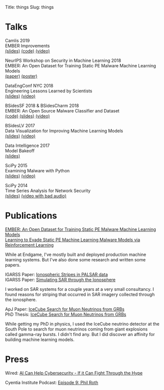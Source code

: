 Title: things
Slug: things

# Talks

Camlis 2019<br>
EMBER Improvements<br>
[(slides)](https://docs.google.com/presentation/d/1A13tsUkgWeujTy9SD-vDFfQp9fnIqbSE_tCihNPlArQ/) [(code)](https://github.com/mrphilroth/camlis-ember-improvements) [(video)](https://www.youtube.com/watch?v=MsZmnUO5lkY)

NeurIPS Workshop on Security in Machine Learning 2018<br>
EMBER: An Open Dataset for Training Static PE Malware Machine Learning Models<br>
[(paper)](https://arxiv.org/abs/1804.04637) [(poster)](../pdfs/neurips_poster.pdf)<br>

DataEngConf NYC 2018<br>
Engineering Lessons Learned by Scientists<br>
[(slides)](https://docs.google.com/presentation/d/165MZc6TA-8_LJT_I3PPgB_iqnWFAEVzka21VnmlucfI/) [(video)](https://www.youtube.com/watch?v=Oa1t1GFVwxM)<br>

BSidesSF 2018 & BSidesCharm 2018<br>
EMBER: An Open Source Malware Classifier and Dataset<br>
[(code)](https://github.com/endgameinc/ember) [(slides)](https://www.slideshare.net/mrphilroth/ember-95414223) [(video)](http://www.irongeek.com/i.php?page=videos/bsidescharm2018/track-2-02-an-open-source-malware-classifier-and-dataset-phil-roth)<br>

BSidesLV 2017<br>
Data Visualization for Improving Machine Learning Models<br>
[(slides)](https://www.slideshare.net/mrphilroth/data-visualization-for-machine-learning) [(video)](https://www.youtube.com/watch?v=q7mhThwHhX8)<br>

Data Intelligence 2017<br>
Model Bakeoff<br>
[(slides)](https://www.slideshare.net/mrphilroth/machine-learning-model-bakeoff)<br>

SciPy 2015<br>
Examining Malware with Python<br>
[(slides)](http://www.slideshare.net/mrphilroth/examining-malware-with-python) [(video)](https://www.youtube.com/watch?v=2gyAemhbxnE)<br>

SciPy 2014<br>
Time Series Analysis for Network Security<br>
[(slides)](http://www.slideshare.net/mrphilroth/scipy2014) [(video with bad audio)](https://www.youtube.com/watch?v=ZSM-tmbBZ5E)<br>


# Publications

[EMBER: An Open Dataset for Training Static PE Malware
Machine Learning Models](https://arxiv.org/abs/1804.04637)<br>
[Learning to Evade Static PE Machine Learning Malware Models
via Reinforcement Learning](https://arxiv.org/abs/1801.08917)<br>

While at Endgame, I've mostly built and deployed production machine learning systems. But I've also done some research and written some papers.

IGARSS Paper: [Ionospheric Stripes in PALSAR data](http://ieeexplore.ieee.org/xpl/login.jsp?tp=&arnumber=6351218&url=http%3A%2F%2Fieeexplore.ieee.org%2Fxpls%2Fabs_all.jsp%3Farnumber%3D6351218)<br>
IGARSS Paper: [Simulating SAR through the Ionosphere](http://ieeexplore.ieee.org/xpl/login.jsp?tp=&arnumber=5653180&url=http%3A%2F%2Fieeexplore.ieee.org%2Fxpls%2Fabs_all.jsp%3Farnumber%3D5653180)<br>

I worked on SAR systems for a couple years at a very small consultancy. I found reasons for striping that occurred in SAR imagery collected through the ionosphere. 

ApJ Paper: [IceCube Search for Muon Neutrinos from GRBs](http://iopscience.iop.org/article/10.1088/0004-637X/710/1/346/meta)<br>
PhD Thesis: [IceCube Search for Muon Neutrinos from GRBs](https://drum.lib.umd.edu/handle/1903/9578)<br>

While getting my PhD in physics, I used the IceCube neutrino detector at the South Pole to search for muon neutrinos coming from giant explosions called gamma-ray bursts. I didn't find any. But I did discover an affinity for building machine learning models.

# Press

Wired: [AI Can Help Cybersecurity - If it Can Fight Through the Hype](https://www.wired.com/story/ai-machine-learning-cybersecurity)<br>

Cyentia Institute Podcast: [Episode 9: Phil Roth](http://cyentia.libsyn.com/episode-9-phil-roth)
